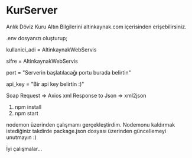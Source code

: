 # KurServer
Anlık Döviz Kuru Altın Bilgilerini altinkaynak.com içerisinden erişebilirsiniz.

.env dosyanızı oluşturup;

kullanici_adi = AltinkaynakWebServis

sifre = AltinkaynakWebServis

port = "Serverin başlatılacağı portu burada belirtin"

api_key = "Bir api key belirtin :)"

Soap Request => Axios
xml Response to Json => xml2json

1. npm install
2. npm start

nodemon üzerinden çalışmamı gerçekleştirdim. Nodemonu kaldırmak istediğiniz takdirde  package.json dosyası üzerinden güncellemeyi unutmayın :)

İyi çalışmalar...
